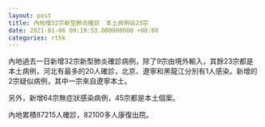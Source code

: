 ```yaml
---
layout: post
title: 內地增32宗新型肺炎確診　本土病例佔23宗
date: 2021-01-06 09:19:53.000000000 +08:00
categories: rthk
---
```


內地過去一日新增32宗新型肺炎確診病例，除了9宗由境外輸入，其餘23宗都是本土病例，河北有最多的20人確診，北京、遼寧和黑龍江分別有1人感染。新增的2宗疑似病例，其中一宗來自遼寧本土。

另外，新增64宗無症狀感染病例，45宗都是本土個案。

內地累積87215人確診，82100多人康復出院。
